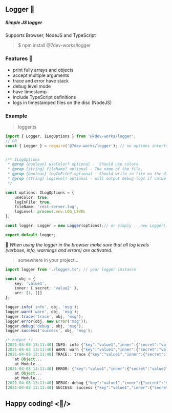 ## Logger :rocket:
##### Simple JS logger
Supports Browser, NodeJS and TypeScript

> $ npm install @7dev-works/logger

###  Features :loudspeaker:

* print fully arrays and objects
* accept multiple arguments
* trace and error have stack
* debug level mode
* have timestamp
* include TypeScript definitions
* logs in timestamped files on the disc (NodeJS)

### Example

> logger.ts 
```typescript
import { Logger, ILogOptions } from '@7dev-works/logger';
// OR 
const { Logger } = require('@7dev-works/logger'); // no options interface available


/** ILogOptions
 * @prop {boolean} useColor? optional -  Should use colors.
 * @prop {string} fileName? optional - The name of the file.
 * @prop {boolean} logInFile? optional - Should write in file on the disc.
 * @prop {string} logLevel? optional - Will output debug logs if value is "debug".
 */

const options: ILogOptions = {
    useColor: true,
    logInFile: true,
    fileName: 'rest-server.log',
    logLevel: process.env.LOG_LEVEL
};

const logger: Logger = new Logger(options);// or simply ...new Logger()

export default logger;
```

:construction: *When using the logger in the browser make sure that all log levels (verbose, info, warnings and errors) are activated.*

> somewhere in your project...
```typescript
import logger from './logger.ts'; // your logger instance

const obj = {
    key: 'value1',
    inner: { secret: 'value2' },
    arr: [1, []]
};

logger.info('info', obj, 'msg');
logger.warn('warn', obj, 'msg');
logger.trace('trace', obj, 'msg');
logger.error(obj, new Error('msg'));
logger.debug('debug', obj, 'msg');
logger.success('success', obj, 'msg');

/* output */
[2021-04-08 13:11:40] INFO: info {"key":"value1","inner":{"secret":"value2"},"arr":[1,[]]} msg
[2021-04-08 13:11:40] WARN: warn {"key":"value1","inner":{"secret":"value2"},"arr":[1,[]]} msg
[2021-04-08 13:11:40] TRACE:: trace {"key":"value1","inner":{"secret":"value2"},"arr":[1,[]]} msg
    at Object...
    at Module...
[2021-04-08 13:11:40] ERROR: {"key":"value1","inner":{"secret":"value2"},"arr":[1,[]]} Error: msg
    at Object...
    at Module...
[2021-04-08 13:11:40] DEBUG: debug {"key":"value1","inner":{"secret":"value2"},"arr":[1,[]]} msg
[2021-04-08 13:11:40] SUCCESS: success {"key":"value1","inner":{"secret":"value2"},"arr":[1,[]]} msg

```


## Happy coding!  <:beer:/>

